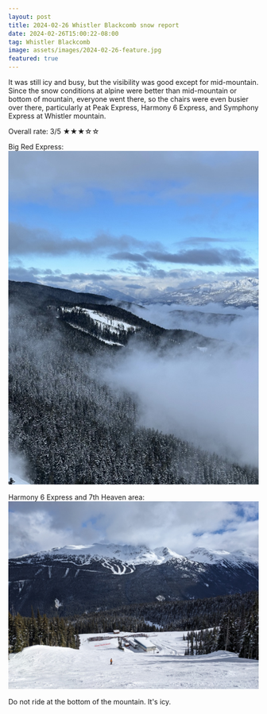 ```yaml
---
layout: post
title: 2024-02-26 Whistler Blackcomb snow report
date: 2024-02-26T15:00:22-08:00
tag: Whistler Blackcomb
image: assets/images/2024-02-26-feature.jpg
featured: true
---
```

It was still icy and busy, but the visibility was good except for mid-mountain.
Since the snow conditions at alpine were better than mid-mountain or bottom of mountain, everyone went there, so the chairs were even busier over there, particularly at Peak Express, Harmony 6 Express, and Symphony Express at Whistler mountain.

Overall rate: 3/5 ★★★☆☆

Big Red Express:
![](/assets/images/2024-02-26-big-red-express.jpg)

Harmony 6 Express and 7th Heaven area:
![](/assets/images/2024-02-26-harmony-6-express-and-7th-heaven.jpg)

Do not ride at the bottom of the mountain. It's icy.
